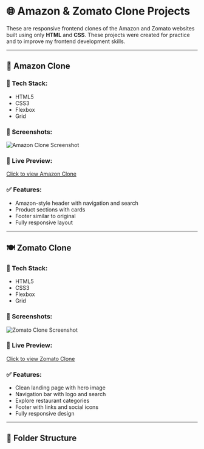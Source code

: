 # 🌐 Amazon & Zomato Clone Projects

These are responsive frontend clones of the Amazon and Zomato websites built using only **HTML** and **CSS**. These projects were created for practice and to improve my frontend development skills.

---

## 🛒 Amazon Clone

### 🔧 Tech Stack:
- HTML5
- CSS3
- Flexbox
- Grid

### 📸 Screenshots:
![Amazon Clone Screenshot](./screenshots/amazon-clone.png) <!-- Optional: Add your screenshot here -->

### 🔗 Live Preview:
[Click to view Amazon Clone](#) <!-- Replace with your GitHub Pages or Netlify link -->

### ✅ Features:
- Amazon-style header with navigation and search
- Product sections with cards
- Footer similar to original
- Fully responsive layout

---

## 🍽️ Zomato Clone

### 🔧 Tech Stack:
- HTML5
- CSS3
- Flexbox
- Grid

### 📸 Screenshots:
![Zomato Clone Screenshot](./screenshots/zomato-clone.png) <!-- Optional: Add your screenshot here -->

### 🔗 Live Preview:
[Click to view Zomato Clone](#) <!-- Replace with your GitHub Pages or Netlify link -->

### ✅ Features:
- Clean landing page with hero image
- Navigation bar with logo and search
- Explore restaurant categories
- Footer with links and social icons
- Fully responsive design

---

## 📁 Folder Structure


 
